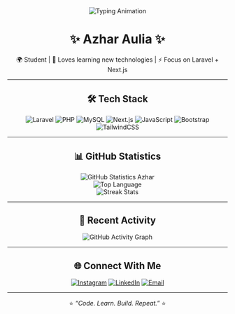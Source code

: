 <div align="center">

<img src="https://readme-typing-svg.herokuapp.com?font=Poppins&weight=600&size=28&duration=3000&pause=1000&color=00C4FF&center=true&vCenter=true&width=700&lines=Hello+👋,+I'm+Azhar+Jak;Laravel+%7C+PHP+%7C+MySQL+%7C+Next.js;Welcome+to+My+GitHub+Profile!+🚀" alt="Typing Animation" />

# ✨ Azhar Aulia ✨
🌍 Student | 🎨 Loves learning new technologies | ⚡ Focus on Laravel + Next.js

---

## 🛠️ Tech Stack
![Laravel](https://img.shields.io/badge/Laravel-FF2D20?logo=laravel&logoColor=white&style=for-the-badge)
![PHP](https://img.shields.io/badge/PHP-777BB4?logo=php&logoColor=white&style=for-the-badge)
![MySQL](https://img.shields.io/badge/MySQL-4479A1?logo=mysql&logoColor=white&style=for-the-badge)
![Next.js](https://img.shields.io/badge/Next.js-000000?logo=nextdotjs&logoColor=white&style=for-the-badge)
![JavaScript](https://img.shields.io/badge/JavaScript-F7DF1E?logo=javascript&logoColor=black&style=for-the-badge)
![Bootstrap](https://img.shields.io/badge/Bootstrap-7952B3?logo=bootstrap&logoColor=white&style=for-the-badge)
![TailwindCSS](https://img.shields.io/badge/TailwindCSS-38B2AC?logo=tailwindcss&logoColor=white&style=for-the-badge)

---

## 📊 GitHub Statistics
![GitHub Statistics Azhar](https://github-readme-stats.vercel.app/api?username=azharjak09&show_icons=true&theme=tokyonight&hide_border=true&count_private=true)  
![Top Language](https://github-readme-stats.vercel.app/api/top-langs/?username=azharjak09&layout=compact&theme=tokyonight&hide_border=true)  
![Streak Stats](https://streak-stats.demolab.com?user=azharjak09&theme=tokyonight&hide_border=true)

---

## 🚀 Recent Activity
![GitHub Activity Graph](https://github-readme-activity-graph.vercel.app/graph?username=azharjak09&theme=tokyo-night&hide_border=true)

---

## 🌐 Connect With Me
[![Instagram](https://img.shields.io/badge/Instagram-E4405F?logo=instagram&logoColor=white&style=for-the-badge)](https://instagram.com/azharjak09)
[![LinkedIn](https://img.shields.io/badge/LinkedIn-0077B5?logo=linkedin&logoColor=white&style=for-the-badge)](https://linkedin.com/in/USERNAME)
[![Email](https://img.shields.io/badge/Email-D14836?logo=gmail&logoColor=white&style=for-the-badge)](mailto:azharjack28@gmail.com)

---

⭐ *“Code. Learn. Build. Repeat.”* ⭐

</div>
